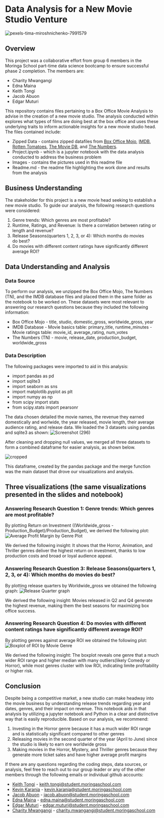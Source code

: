 # Data Analysis for a New Movie Studio Venture

![pexels-tima-miroshnichenko-7991579](https://github.com/user-attachments/assets/194591e7-9016-4062-b58c-4ed93fd149bd)

## Overview
This project was a collaborative effort from group 6 members in the Moringa School part-time data science bootcamp to ensure successful phase 2 completion.
The members are: 
* Charity Mwangangi
* Edna Maina
* Keith Tongi
* Jacob Abuon
* Edgar Muturi
  
This repository contains files pertaining to a Box Office Movie Analysis to advise in the creation of a new movie studio. The analysis conducted within explores what types of films are doing best at the box office and uses these underlying traits to inform actionable insights for a new movie studio head.
The files contained include:
* Zipped Data - contains zipped datafiles from [Box Office Mojo](https://www.boxofficemojo.com/), [IMDB](https://www.imdb.com/), [Rotten Tomatoes](https://www.rottentomatoes.com/), [The Movie DB](https://www.themoviedb.org/), and [The Numbers](https://www.the-numbers.com/).
* Project.ipynb - which is a jupyter notebook with the data analysis conducted to address the business problem
* Images - contains the pictures used in this readme file
* Readme.md - the readme file highlighting the work done and results from the analysis
  
## Business Understanding
The stakeholder for this project is a new movie head seeking to establish a new movie studio. To guide our analysis, the following research questions were considered:
1. Genre trends: Which genres are most profitable?
2. Runtime, Ratings, and Revenue: Is there a correlation between rating or length and revenue?
3. Release Seasons(quarters 1, 2, 3, or 4): Which months do movies do best? 
4. Do movies with different content ratings have significantly different average ROI?

## Data Understanding and Analysis
### Data Source
To perform our analysis, we unzipped the Box Office Mojo, The Numbers (TN), and the IMDB database files and placed them in the same folder as the notebook to be worked on. These datasets were most relevant to answering our research questions because they included the following information:
* Box Office Mojo - title, studio, domestic_gross, worldwide_gross, year
* IMDB Database - Movie basics table:  primary_title, runtime_minutes
                - Movie ratings table: movie_id, average_rating, num_votes
* The Numbers (TN) - movie, release_date, production_budget, worldwide_gross

### Data Description
The following packages were imported to aid in this analysis:

* import pandas as pd
* import sqlite3
* import seaborn as sns
* import matplotlib.pyplot as plt
* import numpy as np
* from scipy import stats
* from scipy.stats import pearsonr

The data chosen detailed the movie names, the revenue they earned domestically and worlwide, the year released, movie length, their average audience rating, and release data. 
We loaded the 3 datasets using pandas and sqlite3 as shown:
![Screenshot (296)](https://github.com/user-attachments/assets/bfc0f234-57e4-41f0-8f01-fc1228f8cc50)

After cleaning and dropping null values, we merged all three datasets to form a combined dataframe for easier analysis, as shown below.

![cropped](https://github.com/user-attachments/assets/a6c16d9f-9bc0-4922-9461-b1faa70747a3)

This dataframe, created by the pandas package and the merge function was the main dataset that drove our visualizations and analysis. 

## Three visualizations (the same visualizations presented in the slides and notebook)
### Answering Research Question 1: Genre trends: Which genres are most profitable?
By plotting Return on Investment ((Worldwide_gross - Production_Budget)/Production_Budget), we derived the following plot:
![Average Profit Margin by Genre Plot](https://github.com/user-attachments/assets/173c00de-b4d2-42e8-a06d-c01e249095e0)

We derived the following insight:
It shows that the Horror, Animation, and Thriller genres deliver the highest return on investment, thanks to low production costs and broad or loyal audience appeal.

### Answering Research Question 3: Release Seasons(quarters 1, 2, 3, or 4): Which months do movies do best?
By plotting release quarters by Worldwide_gross we obtained the following graph:
![Release Quarter graph](https://github.com/user-attachments/assets/5b7fc64d-0317-4c7a-bf41-b6cedce4a902)

We derived the following insight:
Movies released in Q2 and Q4 generate the highest revenue, making them the best seasons for maximizing box office success.

### Answering Research Question 4: Do movies with different content ratings have significantly different average ROI?
By plotting genres against average ROI we obtained the following plot:
![Boxplot of ROI by Movie Genre](https://github.com/user-attachments/assets/6c7f4aae-8f01-4d65-84d7-dc17b311c3cf)

We derived the following insight:
The boxplot reveals one genre that a much wider ROI range and higher median with many outliers(likely Comedy or Horror), while most genres cluster with low ROI, indicating limite profitability or higher risk.

## Conclusion
Despite being a competitive market, a new studio can make headway into the movie business by understanding release trends regarding year and dates, genres, and their impact on revenue. This notebook aids in that analysis by utilizing a jupyter notebook and Python in a clear and distinctive way that is easily reproducible.
Based on our analysis, we recommend:

1. Investing in the Horror genre because it has a much wider ROI range and is statistically significant compared to other genres
2. Releasing movies in the second quarter of the year (April to June) since the studio is likely to earn ore worldwide gross
3. Making movies in the Horror, Mystery, and Thriller genres because they generate more ticket sales and have higher average profit margins

If there are any questions regarding the coding steps, data sources, or analysis, feel free to reach out to our group leader or any of the other members through the following emails or individual github accounts:
* [Keith Tongi](https://github.com/Tkei-54) - keith.tongi@student.moringaschool.com
* [Kevin Karanja](https://github.com/tingly-amua) -  kevin.karanja@student.moringaschool.com
* [Jacob Abuon](https://github.com/abuonodindo2030) - jacob.abuon@student.moringaschool.com
* [Edna Maina](https://github.com/Julie-t) - edna.maina@student.moringaschool.com
* [Edgar Muturi](https://github.com/edgarmuturi) - edgar.muturi@student.moringaschool.com
* [Charity Mwangangi](https://github.com/CharityPM) - charity.mwangangi@student.moringaschool.com






